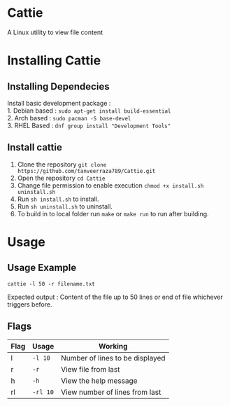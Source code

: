 
# Cattie
A Linux utility to view file content

# Installing Cattie

## Installing Dependecies
Install basic development package : 	<br>
	1. Debian based : `sudo apt-get install build-essential`<br>
	2. Arch based : `sudo pacman -S base-devel`<br>
	3. RHEL Based : `dnf group install "Development Tools"`<br>

## Install cattie
1. Clone the repository 
	`git clone https://github.com/tanveerraza789/Cattie.git`
2. Open the repository 
	`cd Cattie`
3. Change file permission to enable execution
	`chmod +x install.sh uninstall.sh`
4. Run `sh install.sh` to install.
5. Run `sh uninstall.sh` to uninstall.
6. To build in to local folder run `make` or `make run` to run after building.

# Usage

## Usage Example
	cattie -l 50 -r filename.txt
Expected output : Content of the file up to 50 lines or end of file whichever triggers before.
## Flags


|Flag |Usage  | Working|
--- | --- | ---
|l|`-l 10`|Number of lines to be displayed|
|r|`-r`	|View file from last|
|h|`-h`	|View the help message|
|rl|`-rl 10`|View number of lines from last|
